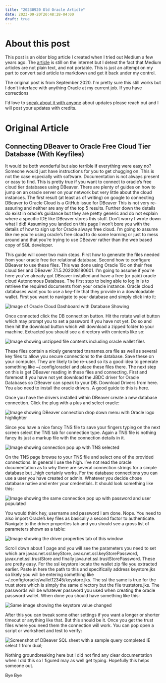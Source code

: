 ```yaml
---
title: "20230920 Old Oracle Article"
date: 2023-09-20T20:48:28-04:00
draft: true
---
```


# About this post

This post is an older blog article I created when I tried out Medium a few years ago. The [article](https://gregpoked.medium.com/connecting-dbeaver-to-oracle-free-cloud-tier-database-with-keyfiles-ed835f990031) is still on the internet but I detest the fact that Medium articles are not plain text, and not portable. This is just an attempt on my part to convert said article to markdown and get it back under my control.

The original post is from September 2020. I'm pretty sure this still works but I don't interface with anything Oracle at my current job. If you have corrections

 I'd love to [speak about it with anyone](https://hachyderm.io/@getpoked@fosstodon.org) about updates please reach out and I will post your updates with credits.

# Original Article 

## Connecting DBeaver to Oracle Free Cloud Tier Database (With Keyfiles)

It would be both wonderful but also terrible if everything were easy no? Someone would just have instructions for you to get chugging on. This is not the case especially with software. Documentation is not always present or easy to find. This is pretty true if you want to connect to oracle’s free cloud tier databases using DBeaver. There are plenty of guides on how to jump on an oracle server on your network but very little about the cloud instances. The first result (at least as of writing) on google to connecting DBeaver to Oracle Cloud is a GitHub issue for DBeaver This is not very re-assuring and neither are any of the top 5 results. Further down the details do exist in oracle’s guidance but they are pretty generic and do not explain where a specific IDE like DBeaver stores this stuff. Don’t worry I wrote down what I did! Assuming you landed on this page I won’t bore you with the details of how to sign up for Oracle always free cloud. I’m going to assume like me you’re using oracle’s free cloud to do some learning or just to mess around and that you’re trying to use DBeaver rather than the web based copy of SQL developer.

This guide will cover two main steps. First how to generate the files needed from your oracle free tier relational database. Second how to configure DBeaver to use these files. This was done using Oracle 19c on their free cloud tier and DBeaver 7.1.5.202008180601. I’m going to assume if you’re here you’ve already got DBeaver installed and have a free (or paid) oracle cloud Autonomous Database.
The first step to being able to log in is to retrieve the required documents from your oracle instance. Oracle cloud databases want you to use a key-file that they provide in a downloadable wallet. First you want to navigate to your database and simply click into it:

![Image of Oracle Cloud Dashboard with Database Showing](/me/20230920/image_1.webp)

Once connected click the DB connection button. Hit the rotate wallet button which may prompt you to set a password if you have not yet. Do so and then hit the download button which will download a zipped folder to your machine. Extracted you should see a directory with contents like so:


![Image showing unzipped file contents including oracle wallet files](/me/20230920/image_2.webp)

These files contain a nicely generated tnsnames.ora file as well as several key files to allow you secure connections to the database. Save these on your computer. They are likely to be re-used so its a good idea to generate something like ~/.config/oracle/ and place these files there. The next step on this is get DBeaver reading in these files and connecting. First and foremost if you have not yet download the JBDC driver for Oracle Databases so DBeaver can speak to your DB. Download Drivers from here. You also need to install the oracle drivers. A good guide to this is here.

Once you have the drivers installed within DBeaver create a new database connection. Click the plug with a plus and select oracle:

![Image showing DBeaver connection drop down menu with Oracle logo highlighter](/me/20230920/image_3.webp)

Since you have a nice fancy TNS file to save your fingers typing on the next screen select the TNS tab for connection type. Again a TNS file is nothing fancy its just a markup file with the connection details in it.

![Image showing connection pop up with TNS selected](/me/20230920/image_4.webp)

On the TNS page browse to your TNS file and select one of the provided connections. In general I use the high. I’ve not read the oracle documentation as to why there are several connection strings for a simple database but _high certainly works. For the database connections you can use a user you have created or admin. Whatever you decide chose database native and enter your credentials. It should look something like this:

![Image showing the same connection pop up with password and user populated](/me/20230920/image_5.webp)

You would think hey, username and password I am done. Nope. You need to also import Oracle’s key files as basically a second factor to authenticate. Navigate to the driver properties tab and you should see a gross list of parameters shown as a table:

![Image showing the driver properties tab of this window](/me/20230920/image_6.webp)

Scroll down about 1 page and you will see the parameters you need to set which are javax.net.ssl.keyStore, avax.net.ssl.keyStorePassword, javax.net.ssl.trustStore and finally java.net.ssl.trustStorePassword. These are pretty easy. For the ssl keystore locate the wallet zip file you extracted earlier. Paste in here the path to this and specifically address keystore.jks so likely you will be entering something like ~/.config/oracle/wallet12345/keystore.jks. The ssl the same is true for the trust store which is simply the same directory but the file truststore.jks. The passwords will be whatever password you used when creating the oracle password wallet. When done you should have something like this:

![Same image showing the keystore value changed](/me/20230920/image_7.webp)

After this you can tweak some other settings if you want a longer or shorter timeout or anything like that. But this should be it. Once you get the trust files where you need them the connection will work. You can pop open a script or worksheet and test to verify:

![Screenshot of DBeaver SQL sheet with a sample query completed IE select 1 from dual;](/me/20230920/image_8.webp)

Nothing groundbreaking here but I did not find any clear documentation when I did this so I figured may as well get typing. Hopefully this helps someone out.

Bye Bye

